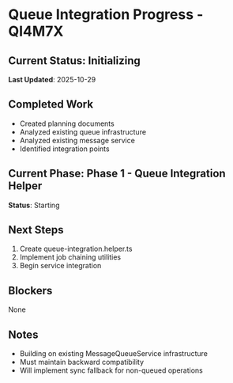 # Queue Integration Progress - QI4M7X

## Current Status: Initializing
**Last Updated**: 2025-10-29

## Completed Work
- Created planning documents
- Analyzed existing queue infrastructure
- Analyzed existing message service
- Identified integration points

## Current Phase: Phase 1 - Queue Integration Helper
**Status**: Starting

## Next Steps
1. Create queue-integration.helper.ts
2. Implement job chaining utilities
3. Begin service integration

## Blockers
None

## Notes
- Building on existing MessageQueueService infrastructure
- Must maintain backward compatibility
- Will implement sync fallback for non-queued operations
